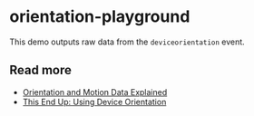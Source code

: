 # orientation-playground

This demo outputs raw data from the ```deviceorientation``` event.

## Read more
* [Orientation and Motion Data Explained](https://developer.mozilla.org/en-US/docs/Web/Guide/Events/Orientation_and_motion_data_explained)
* [This End Up: Using Device Orientation](http://www.html5rocks.com/en/tutorials/device/orientation/)
